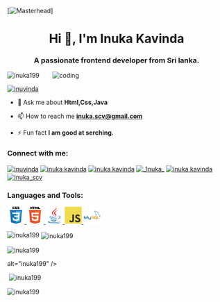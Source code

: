 [![Masterhead]([[[https://www.google.com/search?rlz=1C1KNTJ_enLK1042LK1042&sxsrf=AB5stBh220k1iOXy_9LJLT3V1pmWBZ9shg:1691300833630&q=banner+gif+image+coding&tbm=isch&source=univ&fir=ODtZt1sxM_8IQM%252CA7SRQBOaj9QPuM%252C_%253BkfpqCuXmfeFi9M%252CpfaPE2VX0KmeGM%252C_%253B8XkhQxcDyZ0PpM%252CmH7vmCH3UZgGiM%252C_%253BM2smYocOcR_iGM%252CzZNFfkUwDADA3M%252C_%253BU2qf4QuFFi7QIM%252CmilXc9SiR8lfMM%252C_%253Bbm-5ttG2JLMj3M%252CfdH4pIgsIPIsqM%252C_&usg=AI4_-kTPi1kPBuHXnqVXAgocJt_5zVFAfg&sa=X&ved=2ahUKEwi67pXLqseAAxW0hGMGHYdoB5EQ7Al6BAgNEEo&biw=1536&bih=739&dpr=1.25#imgrc=Gql8n76CdpGvJM](https://tenor.com/view/coding-gif-24625099)](https://www.google.com/imgres?imgurl=https%3A%2F%2Fmedia.tenor.com%2FYZPnGuPeZv8AAAAd%2Fcoding.gif&tbnid=sMOt159SKGCrJM&vet=10CBgQxiAoCmoXChMImMSyzqrHgAMVAAAAAB0AAAAAEG8..i&imgrefurl=https%3A%2F%2Ftenor.com%2Fview%2Fcoding-gif-27705874&docid=-5aj1xYRYrIt4M&w=640&h=480&itg=1&q=banner%20gif%20image%20coding&ved=0CBgQxiAoCmoXChMImMSyzqrHgAMVAAAAAB0AAAAAEG8#imgrc=sMOt159SKGCrJM&imgdii=MwozBsUeOfn96M)](https://www.pinterest.com/pin/790381803338068819/))]
<h1 align="center">Hi 👋, I'm Inuka Kavinda</h1>
<h3 align="center">A passionate frontend developer from Sri lanka.</h3>
<img align="right" alt="coding" width="400" src="https://outlane.co/now/new-shot-programmer-animation/">

<p align="left"> <img src="https://komarev.com/ghpvc/?username=inuka199&label=Profile%20views&color=0e75b6&style=flat" alt="inuka199" /> </p>

<p align="left"> <a href="https://twitter.com/inuvinda" target="blank"><img src="https://img.shields.io/twitter/follow/inuvinda?logo=twitter&style=for-the-badge" alt="inuvinda" /></a> </p>

- 💬 Ask me about **Html,Css,Java**

- 📫 How to reach me **inuka.scv@gmail.com**

- ⚡ Fun fact **I am good at serching.**

<h3 align="left">Connect with me:</h3>
<p align="left">
<a href="https://twitter.com/inuvinda" target="blank"><img align="center" src="https://raw.githubusercontent.com/rahuldkjain/github-profile-readme-generator/master/src/images/icons/Social/twitter.svg" alt="inuvinda" height="30" width="40" /></a>
<a href="https://linkedin.com/in/inuka kavinda" target="blank"><img align="center" src="https://raw.githubusercontent.com/rahuldkjain/github-profile-readme-generator/master/src/images/icons/Social/linked-in-alt.svg" alt="inuka kavinda" height="30" width="40" /></a>
<a href="https://fb.com/inuka kavinda" target="blank"><img align="center" src="https://raw.githubusercontent.com/rahuldkjain/github-profile-readme-generator/master/src/images/icons/Social/facebook.svg" alt="inuka kavinda" height="30" width="40" /></a>
<a href="https://instagram.com/_1nuka_" target="blank"><img align="center" src="https://raw.githubusercontent.com/rahuldkjain/github-profile-readme-generator/master/src/images/icons/Social/instagram.svg" alt="_1nuka_" height="30" width="40" /></a>
<a href="https://www.youtube.com/c/inuka kavinda" target="blank"><img align="center" src="https://raw.githubusercontent.com/rahuldkjain/github-profile-readme-generator/master/src/images/icons/Social/youtube.svg" alt="inuka kavinda" height="30" width="40" /></a>
<a href="https://www.hackerrank.com/inuka_scv" target="blank"><img align="center" src="https://raw.githubusercontent.com/rahuldkjain/github-profile-readme-generator/master/src/images/icons/Social/hackerrank.svg" alt="inuka_scv" height="30" width="40" /></a>
</p>

<h3 align="left">Languages and Tools:</h3>
<p align="left"> <a href="https://www.w3schools.com/css/" target="_blank" rel="noreferrer"> <img src="https://raw.githubusercontent.com/devicons/devicon/master/icons/css3/css3-original-wordmark.svg" alt="css3" width="40" height="40"/> </a> <a href="https://www.w3.org/html/" target="_blank" rel="noreferrer"> <img src="https://raw.githubusercontent.com/devicons/devicon/master/icons/html5/html5-original-wordmark.svg" alt="html5" width="40" height="40"/> </a> <a href="https://www.java.com" target="_blank" rel="noreferrer"> <img src="https://raw.githubusercontent.com/devicons/devicon/master/icons/java/java-original.svg" alt="java" width="40" height="40"/> </a> <a href="https://developer.mozilla.org/en-US/docs/Web/JavaScript" target="_blank" rel="noreferrer"> <img src="https://raw.githubusercontent.com/devicons/devicon/master/icons/javascript/javascript-original.svg" alt="javascript" width="40" height="40"/> </a> <a href="https://www.mysql.com/" target="_blank" rel="noreferrer"> <img src="https://raw.githubusercontent.com/devicons/devicon/master/icons/mysql/mysql-original-wordmark.svg" alt="mysql" width="40" height="40"/> </a> </p>

<p><img align="left" src="https://github-readme-stats.vercel.app/api/top-langs?username=inuka199&show_icons=true&locale=en&layout=compact" alt="inuka199" /></p>

<p>&nbsp;<img align="center" src="https://github-readme-stats.vercel.app/api?username=inuka199&show_icons=true&locale=en" alt="inuka199" /></p>

<p><img align="center" src="https://github-readme-streak-stats.herokuapp.com/?user=inuka199&" alt="inuka199" /></p> alt="inuka199" /></p>

<p>&nbsp;<img align="center" src="https://github-readme-stats.vercel.app/api?username=inuka199&show_icons=true&locale=en" alt="inuka199" /></p>

<p><img align="center" src="https://github-readme-streak-stats.herokuapp.com/?user=inuka199&" alt="inuka199" /></p>
